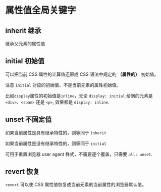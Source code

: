 # 属性值全局关键字

## inherit 继承

继承父元素的属性值

## initial 初始值

可以把当前 CSS 属性的计算值还原成 CSS 语法中规定的 **（属性的）** 初始值。

注意 `initial` 对应的初始值，不是当前元素的属性初始值。

比如`display`属性的初始值是`inline`，无论 `display: initial` 给到的元素是 `<div>`、`<span>` 还是 `<p>`, 效果都是 `display: inline`.

## unset 不固定值

如果当前属性是具有继承特性的，则等同于 `inherit`

如果当前属性是没有继承特性的，则等同于 `initial`

可用于重置浏览器 user agent 样式，不需要逐个覆盖，只需要 `all: unset`.

## revert 恢复

`revert` 可以使 CSS 属性值恢复成当前元素的当前属性的浏览器默认值。
